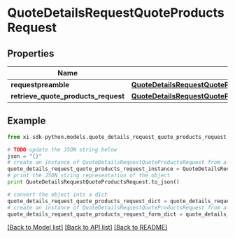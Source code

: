 # QuoteDetailsRequestQuoteProductsRequest


## Properties

Name | Type | Description | Notes
------------ | ------------- | ------------- | -------------
**requestpreamble** | [**QuoteDetailsRequestQuoteProductsRequestRequestpreamble**](QuoteDetailsRequestQuoteProductsRequestRequestpreamble.md) |  | [optional] 
**retrieve_quote_products_request** | [**QuoteDetailsRequestQuoteProductsRequestRetrieveQuoteProductsRequest**](QuoteDetailsRequestQuoteProductsRequestRetrieveQuoteProductsRequest.md) |  | [optional] 

## Example

```python
from xi-sdk-python.models.quote_details_request_quote_products_request import QuoteDetailsRequestQuoteProductsRequest

# TODO update the JSON string below
json = "{}"
# create an instance of QuoteDetailsRequestQuoteProductsRequest from a JSON string
quote_details_request_quote_products_request_instance = QuoteDetailsRequestQuoteProductsRequest.from_json(json)
# print the JSON string representation of the object
print QuoteDetailsRequestQuoteProductsRequest.to_json()

# convert the object into a dict
quote_details_request_quote_products_request_dict = quote_details_request_quote_products_request_instance.to_dict()
# create an instance of QuoteDetailsRequestQuoteProductsRequest from a dict
quote_details_request_quote_products_request_form_dict = quote_details_request_quote_products_request.from_dict(quote_details_request_quote_products_request_dict)
```
[[Back to Model list]](../README.md#documentation-for-models) [[Back to API list]](../README.md#documentation-for-api-endpoints) [[Back to README]](../README.md)


